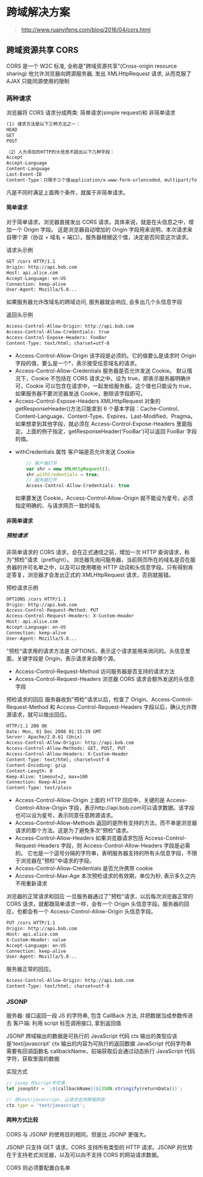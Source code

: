 # 跨域解决方案

> http://www.ruanyifeng.com/blog/2016/04/cors.html

## 跨域资源共享 CORS

CORS 是一个 W2C 标准, 全称是"跨域资源共享"(Cross-origin resource sharing)
他允许浏览器向跨源服务器, 发出 XMLHttpRequest 请求, 从而克服了 AJAX 只能同源使用的限制

### 两种请求

浏览器将 CORS 请求分成两类: 简单请求(simple request)和 非简单请求

```txt
(1) 请求方法是以下三种方法之一：
HEAD
GET
POST

（2）人为添加的HTTP的头信息不超出以下几种字段：
Accept
Accept-Language
Content-Language
Last-Event-ID
Content-Type：只限于三个值application/x-www-form-urlencoded、multipart/form-data、text/plain
```

凡是不同时满足上面两个条件，就属于非简单请求。

#### 简单请求

对于简单请求，浏览器直接发出 CORS 请求。具体来说，就是在头信息之中，增加一个 Origin 字段。 这是浏览器自动增加的
Origin 字段用来说明，本次请求来自哪个源（协议 + 域名 + 端口）。服务器根据这个值，决定是否同意这次请求。

请求头示例

```txt
GET /cors HTTP/1.1
Origin: http://api.bob.com
Host: api.alice.com
Accept-Language: en-US
Connection: keep-alive
User-Agent: Mozilla/5.0...
```

如果服务器允许改域名的跨域访问, 服务器就会响应, 会多出几个头信息字段

返回头示例

```txt
Access-Control-Allow-Origin: http://api.bob.com
Access-Control-Allow-Credentials: true
Access-Control-Expose-Headers: FooBar
Content-Type: text/html; charset=utf-8
```

- Access-Control-Allow-Origin
  该字段是必须的。它的值要么是请求时 Origin 字段的值，要么是一个\*，表示接受任意域名的请求。
- Access-Control-Allow-Credentials
  服务器是否允许发送 Cookie。
  默认情况下，Cookie 不包括在 CORS 请求之中。设为 true，即表示服务器明确许可，Cookie 可以包含在请求中，一起发给服务器。这个值也只能设为 true，如果服务器不要浏览器发送 Cookie，删除该字段即可。
- Access-Control-Expose-Headers
  XMLHttpRequest 对象的 getResponseHeader()方法只能拿到 6 个基本字段：Cache-Control、Content-Language、Content-Type、Expires、Last-Modified、Pragma。如果想拿到其他字段，就必须在 Access-Control-Expose-Headers 里面指定。上面的例子指定，getResponseHeader('FooBar')可以返回 FooBar 字段的值。

* withCredentials 属性
  客户端是否允许发送 Cookie

  ```js
      // 客户端打开
      var xhr = new XMLHttpRequest();
      xhr.withCredentials = true;
      // 服务器打开
      Access-Control-Allow-Credentials: true
  ```

  如果要发送 Cookie，Access-Control-Allow-Origin 就不能设为星号，必须指定明确的、与请求网页一致的域名

#### 非简单请求

##### 预检请求

非简单请求的 CORS 请求，会在正式通信之前，增加一次 HTTP 查询请求，称为"预检"请求（preflight）。
浏览器先询问服务器，当前网页所在的域名是否在服务器的许可名单之中，以及可以使用哪些 HTTP 动词和头信息字段。只有得到肯定答复，浏览器才会发出正式的 XMLHttpRequest 请求，否则就报错。

预检请求示例

```txt
OPTIONS /cors HTTP/1.1
Origin: http://api.bob.com
Access-Control-Request-Method: PUT
Access-Control-Request-Headers: X-Custom-Header
Host: api.alice.com
Accept-Language: en-US
Connection: keep-alive
User-Agent: Mozilla/5.0...
```

"预检"请求用的请求方法是 OPTIONS，表示这个请求是用来询问的。头信息里面，关键字段是 Origin，表示请求来自哪个源。

- Access-Control-Request-Method
  访问服务器是否支持的请求方法
- Access-Control-Request-Headers
  浏览器 CORS 请求会额外发送的头信息字段

预检请求的回应
服务器收到"预检"请求以后，检查了 Origin、Access-Control-Request-Method 和 Access-Control-Request-Headers 字段以后，确认允许跨源请求，就可以做出回应。

```txt
HTTP/1.1 200 OK
Date: Mon, 01 Dec 2008 01:15:39 GMT
Server: Apache/2.0.61 (Unix)
Access-Control-Allow-Origin: http://api.bob.com
Access-Control-Allow-Methods: GET, POST, PUT
Access-Control-Allow-Headers: X-Custom-Header
Content-Type: text/html; charset=utf-8
Content-Encoding: gzip
Content-Length: 0
Keep-Alive: timeout=2, max=100
Connection: Keep-Alive
Content-Type: text/plain
```

- Access-Control-Allow-Origin
  上面的 HTTP 回应中，关键的是 Access-Control-Allow-Origin 字段，表示http://api.bob.com可以请求数据。该字段也可以设为星号，表示同意任意跨源请求。
- Access-Control-Allow-Methods
  返回的是所有支持的方法，而不单是浏览器请求的那个方法。这是为了避免多次"预检"请求。
- Access-Control-Allow-Headers
  如果浏览器请求包括 Access-Control-Request-Headers 字段，则 Access-Control-Allow-Headers 字段是必需的。
  它也是一个逗号分隔的字符串，表明服务器支持的所有头信息字段，不限于浏览器在"预检"中请求的字段。
- Access-Control-Allow-Credentials
  是否允许携带 cookie
- Access-Control-Max-Age
  本次预检请求的有效期，单位为秒, 表示多久之内不用重新请求

浏览器的正常请求和回应
一旦服务器通过了"预检"请求，以后每次浏览器正常的 CORS 请求，就都跟简单请求一样，会有一个 Origin 头信息字段。服务器的回应，也都会有一个 Access-Control-Allow-Origin 头信息字段。

```txt
PUT /cors HTTP/1.1
Origin: http://api.bob.com
Host: api.alice.com
X-Custom-Header: value
Accept-Language: en-US
Connection: keep-alive
User-Agent: Mozilla/5.0...
```

服务器正常的回应。

```txt
Access-Control-Allow-Origin: http://api.bob.com
Content-Type: text/html; charset=utf-8
```

### JSONP

服务器: 接口返回一段 JS 的字符串, 包含 CallBack 方法, 并把数据当成参数传进去
客户端: 利用 script 标签调用接口, 拿到返回值

JSONP 跨域输出的数据是可执行的 JavaScript 代码
ctx 输出的类型应该是'text/javascript'
ctx 输出的内容为可执行的返回数据 JavaScript 代码字符串
需要有回调函数名 callbackName，前端获取后会通过动态执行 JavaScript 代码字符，获取里面的数据

实现方式

```js
// jsonp 的script字符串
let jsonpStr = `;${callbackName}(${JSON.stringify(returnData)})`;

// 用text/javascript，让请求支持跨域获取
ctx.type = 'text/javascript';
```

#### 两种方式比较

CORS 与 JSONP 的使用目的相同，但是比 JSONP 更强大。

JSONP 只支持 GET 请求，CORS 支持所有类型的 HTTP 请求。JSONP 的优势在于支持老式浏览器，以及可以向不支持 CORS 的网站请求数据。

CORS 则必须要配置白名单
